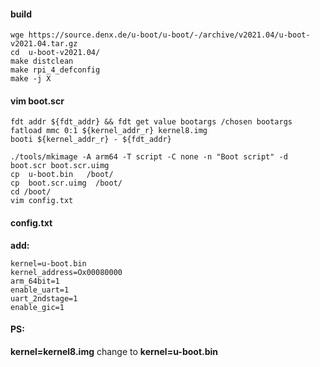 #### build

```
wge https://source.denx.de/u-boot/u-boot/-/archive/v2021.04/u-boot-v2021.04.tar.gz
cd  u-boot-v2021.04/
make distclean
make rpi_4_defconfig
make -j X
```


#### vim boot.scr

```
fdt addr ${fdt_addr} && fdt get value bootargs /chosen bootargs
fatload mmc 0:1 ${kernel_addr_r} kernel8.img
booti ${kernel_addr_r} - ${fdt_addr}
```

```
./tools/mkimage -A arm64 -T script -C none -n "Boot script" -d boot.scr boot.scr.uimg
cp  u-boot.bin   /boot/
cp  boot.scr.uimg  /boot/
cd /boot/
vim config.txt
```

#### config.txt

**add:**

```
kernel=u-boot.bin
kernel_address=Ox00080000
arm_64bit=1
enable_uart=1
uart_2ndstage=1
enable_gic=1
```

#### PS: 

**kernel=kernel8.img** change to **kernel=u-boot.bin**

